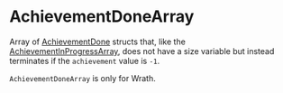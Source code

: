 # AchievementDoneArray

Array of [AchievementDone](../docs/achievementdone.md) structs that, like
the [AchievementInProgressArray](achievement-in-progress-array.md), does not have a size variable but instead terminates
if the `achievement` value is `-1`.

`AchievementDoneArray` is only for Wrath.
